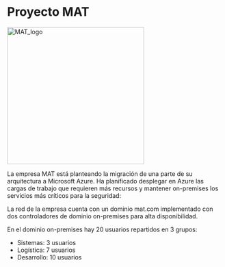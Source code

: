 <h1>Proyecto MAT</h1>

<a data-flickr-embed="true"  href="https://www.flickr.com/photos/141549114@N03/46851389975/in/album-72157691253350433/" title="MAT_logo"><img src="https://live.staticflickr.com/65535/46851389975_c77e07b157_n.jpg" width="320" height="320" alt="MAT_logo"></a><script async src="//embedr.flickr.com/assets/client-code.js" charset="utf-8"></script>

<p>La empresa MAT está planteando la migración de una parte de su arquitectura a Microsoft Azure.
  Ha planificado desplegar en Azure las cargas de trabajo que requieren más recursos y mantener
  on-premises los servicios más críticos para la seguridad:</p>
<p>La red de la empresa cuenta con un dominio mat.com implementado con dos controladores de dominio
  on-premises para alta disponibilidad.</p>
<p>En el dominio on-premises hay 20 usuarios repartidos en 3 grupos:</p>
<ul>
  <li>Sistemas: 3 usuarios</li>
  <li>Logística: 7 usuarios</li>
  <li>Desarrollo: 10 usuarios</li>
</ul>
